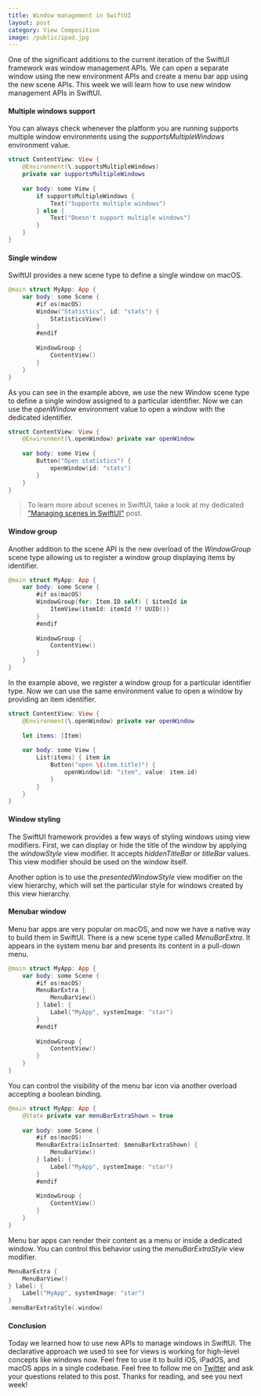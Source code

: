 ```yaml
---
title: Window management in SwiftUI
layout: post
category: View Composition
image: /public/ipad.jpg
---
```


One of the significant additions to the current iteration of the SwiftUI framework was window management APIs. We can open a separate window using the new environment APIs and create a menu bar app using the new scene APIs. This week we will learn how to use new window management APIs in SwiftUI.

#### Multiple windows support
You can always check whenever the platform you are running supports multiple window environments using the *supportsMultipleWindows* environment value.

```swift
struct ContentView: View {
    @Environment(\.supportsMultipleWindows)
    private var supportsMultipleWindows
    
    var body: some View {
        if supportsMultipleWindows {
            Text("Supports multiple windows")
        } else {
            Text("Doesn't support multiple windows")
        }
    }
}
```

#### Single window
SwiftUI provides a new scene type to define a single window on macOS. 

```swift
@main struct MyApp: App {
    var body: some Scene {
        #if os(macOS)
        Window("Statistics", id: "stats") {
            StatisticsView()
        }
        #endif
        
        WindowGroup {
            ContentView()
        }
    }
}

```

As you can see in the example above, we use the new Window scene type to define a single window assigned to a particular identifier. Now we can use the *openWindow* environment value to open a window with the dedicated identifier.

```swift
struct ContentView: View {
    @Environment(\.openWindow) private var openWindow
    
    var body: some View {        
        Button("Open statistics") {
            openWindow(id: "stats")
        }
    }
}
```

> To learn more about scenes in SwiftUI, take a look at my dedicated ["Managing scenes in SwiftUI"](/2020/08/26/managing-scenes-in-swiftui/) post.

#### Window group
Another addition to the scene API is the new overload of the *WindowGroup* scene type allowing us to register a window group displaying items by identifier.

```swift
@main struct MyApp: App {
    var body: some Scene {
        #if os(macOS)
        WindowGroup(for: Item.ID.self) { $itemId in
            ItemView(itemId: itemId ?? UUID())
        }
        #endif
        
        WindowGroup {
            ContentView()
        }
    }
}
```

In the example above, we register a window group for a particular identifier type. Now we can use the same environment value to open a window by providing an item identifier.

```swift
struct ContentView: View {
    @Environment(\.openWindow) private var openWindow
    
    let items: [Item]
    
    var body: some View {
        List(items) { item in
            Button("open \(item.title)") {
                openWindow(id: "item", value: item.id)
            }
        }
    }
}
```

#### Window styling
The SwiftUI framework provides a few ways of styling windows using view modifiers. First, we can display or hide the title of the window by applying the *windowStyle* view modifier. It accepts *hiddenTitleBar* or *titleBar* values. This view modifier should be used on the window itself. 

Another option is to use the *presentedWindowStyle* view modifier on the view hierarchy, which will set the particular style for windows created by this view hierarchy.

#### Menubar window
Menu bar apps are very popular on macOS, and now we have a native way to build them in SwiftUI. There is a new scene type called *MenuBarExtra*. It appears in the system menu bar and presents its content in a pull-down menu.

```swift
@main struct MyApp: App {
    var body: some Scene {
        #if os(macOS)
        MenuBarExtra {
            MenuBarView()
        } label: {
            Label("MyApp", systemImage: "star")
        }
        #endif
        
        WindowGroup {
            ContentView()
        }
    }
}
```

You can control the visibility of the menu bar icon via another overload accepting a boolean binding.

```swift
@main struct MyApp: App {
    @State private var menuBarExtraShown = true
    
    var body: some Scene {
        #if os(macOS)
        MenuBarExtra(isInserted: $menuBarExtraShown) {
            MenuBarView()
        } label: {
            Label("MyApp", systemImage: "star")
        }
        #endif
        
        WindowGroup {
            ContentView()
        }
    }
}

```

Menu bar apps can render their content as a menu or inside a dedicated window. You can control this behavior using the *menuBarExtraStyle* view modifier.

```swift
MenuBarExtra {
    MenuBarView()
} label: {
    Label("MyApp", systemImage: "star")
}
.menuBarExtraStyle(.window)
```

#### Conclusion
Today we learned how to use new APIs to manage windows in SwiftUI. The declarative approach we used to see for views is working for high-level concepts like windows now. Feel free to use it to build iOS, iPadOS, and macOS apps in a single codebase. Feel free to follow me on [Twitter](https://twitter.com/mecid) and ask your questions related to this post. Thanks for reading, and see you next week!

